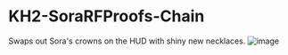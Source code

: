# KH2-SoraRFProofs-Chain
Swaps out Sora's crowns on the HUD with shiny new necklaces.
![image](https://github.com/camsPatience/KH2-SoraRFProofs-Chain/assets/15706696/a7d43c37-cab1-4b77-b92f-2d64cb150c5b)
